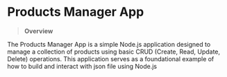 # Products Manager App

> **Overview**

The Products Manager App is a simple Node.js application designed to manage a collection of products using basic CRUD (Create, Read, Update, Delete) operations. 
This application serves as a foundational example of how to build and interact with json file using Node.js
